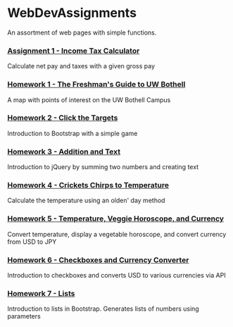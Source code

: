 # WebDevAssignments
An assortment of web pages with simple functions.

### [Assignment 1 - Income Tax Calculator](https://jarodgu.github.io/WebDev/Assignment%201/Assignment1.html)
Calculate net pay and taxes with a given gross pay

### [Homework 1 - The Freshman's Guide to UW Bothell](https://jarodgu.github.io/WebDev/homepage.html)
A map with points of interest on the UW Bothell Campus

### [Homework 2 - Click the Targets](https://jarodgu.github.io/WebDev/ice04_02.html)
Introduction to Bootstrap with a simple game

### [Homework 3 - Addition and Text](https://jarodgu.github.io/WebDev/Homework3.html)
Introduction to jQuery by summing two numbers and creating text

### [Homework 4 - Crickets Chirps to Temperature](https://jarodgu.github.io/WebDev/Homework4.html)
Calculate the temperature using an olden' day method

### [Homework 5 - Temperature, Veggie Horoscope, and Currency](https://jarodgu.github.io/WebDev/Homework5.html)
Convert temperature, display a vegetable horoscope, and convert currency from USD to JPY

### [Homework 6 - Checkboxes and Currency Converter](https://jarodgu.github.io/WebDev/Homework6.html)
Introduction to checkboxes and converts USD to various currencies via API

### [Homework 7 - Lists](https://jarodgu.github.io/WebDev/Homework7.html)
Introduction to lists in Bootstrap. Generates lists of numbers using parameters

